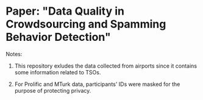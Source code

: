 # Paper: "Data Quality in Crowdsourcing and Spamming Behavior Detection" 

Notes: 

1. This repository exludes the data collected from airports since it contains some information related to TSOs. 

2. For Prolific and MTurk data, participants' IDs were masked for the purpose of protecting privacy. 